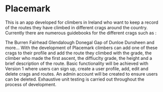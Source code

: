 # Placemark
 
This is an app developed for climbers in Ireland who want to keep a record of the routes they have climbed in different crags around the country.
Currently there are numerous guidebooks for the different crags such as :

The Burren
Fairhead
Glendalough
Donegal
Gap of Dunloe
Dunsheen
and more... With the development of Placemark climbers can add one of these crags to their profile and add the route they climbed with the grade, the climber who made the first ascent, the diffiuclty grade, the height and a brief description of the route.
Basic functionality will be achieved with Version 1 where users can sign up, create a user profile, add, edit and delete crags and routes.
An admin account will be created to ensure users can be deleted. Exhaustive unit testing is carried out throughout the process of development.

